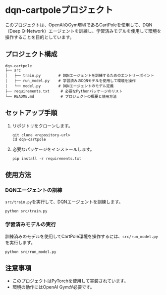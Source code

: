 # dqn-cartpoleプロジェクト

このプロジェクトは、OpenAIのGym環境であるCartPoleを使用して、DQN（Deep Q-Network）エージェントを訓練し、学習済みモデルを使用して環境を操作することを目的としています。

## プロジェクト構成

```
dqn-cartpole
├── src
│   ├── train.py        # DQNエージェントを訓練するためのエントリーポイント
│   ├── run_model.py    # 学習済みのDQNモデルを使用して環境を操作
│   └── model.py        # DQNエージェントのモデル定義
├── requirements.txt     # 必要なPythonパッケージのリスト
└── README.md            # プロジェクトの概要と使用方法
```

## セットアップ手順

1. リポジトリをクローンします。
   ```
   git clone <repository-url>
   cd dqn-cartpole
   ```

2. 必要なパッケージをインストールします。
   ```
   pip install -r requirements.txt
   ```

## 使用方法

### DQNエージェントの訓練

`src/train.py`を実行して、DQNエージェントを訓練します。

```
python src/train.py
```

### 学習済みモデルの実行

訓練済みのモデルを使用してCartPole環境を操作するには、`src/run_model.py`を実行します。

```
python src/run_model.py
```

## 注意事項

- このプロジェクトはPyTorchを使用して実装されています。
- 環境の動作にはOpenAI Gymが必要です。